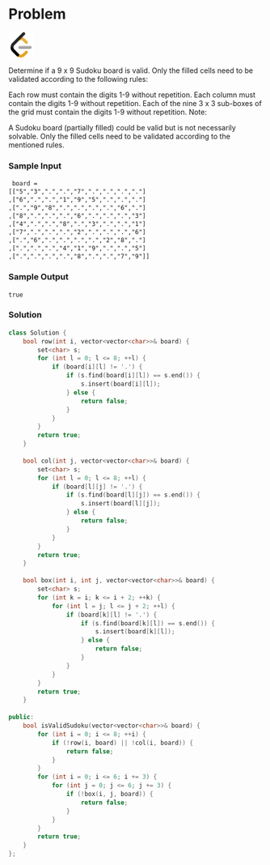 # Problem
<a href="https://leetcode.com/problems/valid-sudoku/description/">
  <img src="../lib/leetcode-3628885-3030025.webp" width="50"/>
</a>

Determine if a 9 x 9 Sudoku board is valid. Only the filled cells need to be validated according to the following rules:

Each row must contain the digits 1-9 without repetition.
Each column must contain the digits 1-9 without repetition.
Each of the nine 3 x 3 sub-boxes of the grid must contain the digits 1-9 without repetition.
Note:

A Sudoku board (partially filled) could be valid but is not necessarily solvable.
Only the filled cells need to be validated according to the mentioned rules.

### Sample Input
```
 board = 
[["5","3",".",".","7",".",".",".","."]
,["6",".",".","1","9","5",".",".","."]
,[".","9","8",".",".",".",".","6","."]
,["8",".",".",".","6",".",".",".","3"]
,["4",".",".","8",".","3",".",".","1"]
,["7",".",".",".","2",".",".",".","6"]
,[".","6",".",".",".",".","2","8","."]
,[".",".",".","4","1","9",".",".","5"]
,[".",".",".",".","8",".",".","7","9"]]
```
### Sample Output
```
true
```

### Solution
```cpp
class Solution {
    bool row(int i, vector<vector<char>>& board) {
        set<char> s;
        for (int l = 0; l <= 8; ++l) {
            if (board[i][l] != '.') { 
                if (s.find(board[i][l]) == s.end()) {
                    s.insert(board[i][l]);
                } else {
                    return false; 
                }
            }
        }
        return true;
    }

    bool col(int j, vector<vector<char>>& board) {
        set<char> s;
        for (int l = 0; l <= 8; ++l) {
            if (board[l][j] != '.') { 
                if (s.find(board[l][j]) == s.end()) {
                    s.insert(board[l][j]);
                } else {
                    return false;
                }
            }
        }
        return true;
    }

    bool box(int i, int j, vector<vector<char>>& board) {
        set<char> s;
        for (int k = i; k <= i + 2; ++k) {
            for (int l = j; l <= j + 2; ++l) {
                if (board[k][l] != '.') { 
                    if (s.find(board[k][l]) == s.end()) {
                        s.insert(board[k][l]);
                    } else {
                        return false; 
                    }
                }
            }
        }
        return true;
    }

public:
    bool isValidSudoku(vector<vector<char>>& board) {
        for (int i = 0; i <= 8; ++i) {
            if (!row(i, board) || !col(i, board)) {
                return false; 
            }
        }
        for (int i = 0; i <= 6; i += 3) {
            for (int j = 0; j <= 6; j += 3) {
                if (!box(i, j, board)) {
                    return false; 
                }
            }
        }
        return true;
    }
};

```
